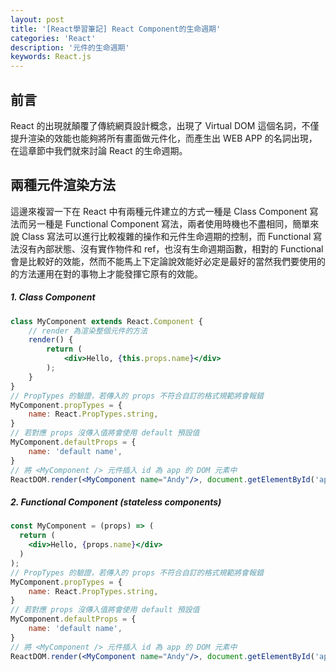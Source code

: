 ```yaml
---
layout: post
title: '[React學習筆記] React Component的生命週期'
categories: 'React'
description: '元件的生命週期'
keywords: React.js
---
```


## 前言
React 的出現就顛覆了傳統網頁設計概念，出現了 Virtual DOM 這個名詞，不僅提升渲染的效能也能夠將所有畫面做元件化，而產生出 WEB APP 的名詞出現，在這章節中我們就來討論 React 的生命週期。

## 兩種元件渲染方法
這邊來複習一下在 React 中有兩種元件建立的方式一種是 Class Component 寫法而另一種是 Functional Component 寫法，兩者使用時機也不盡相同，簡單來說 Class 寫法可以進行比較複雜的操作和元件生命週期的控制，而 Functional 寫法沒有內部狀態、沒有實作物件和 ref，也沒有生命週期函數，相對的 Functional 會是比較好的效能，然而不能馬上下定論說效能好必定是最好的當然我們要使用的的方法運用在對的事物上才能發揮它原有的效能。

##### 1. Class Component

```jsx
class MyComponent extends React.Component {
	// render 為渲染整個元件的方法
	render() {
		return (
			<div>Hello, {this.props.name}</div>
		);
	}
}
// PropTypes 的驗證，若傳入的 props 不符合自訂的格式規範將會報錯
MyComponent.propTypes = {
	name: React.PropTypes.string,
}
// 若對應 props 沒傳入值將會使用 default 預設值
MyComponent.defaultProps = {
 	name: 'default name',
}
// 將 <MyComponent /> 元件插入 id 為 app 的 DOM 元素中
ReactDOM.render(<MyComponent name="Andy"/>, document.getElementById('app'));
```

##### 2. Functional Component (stateless components)

```jsx
const MyComponent = (props) => (
  return (
    <div>Hello, {props.name}</div>
  )
);
// PropTypes 的驗證，若傳入的 props 不符合自訂的格式規範將會報錯
MyComponent.propTypes = {
	name: React.PropTypes.string,
}
// 若對應 props 沒傳入值將會使用 default 預設值
MyComponent.defaultProps = {
	name: 'default name',
}
// 將 <MyComponent /> 元件插入 id 為 app 的 DOM 元素中
ReactDOM.render(<MyComponent name="Andy"/>, document.getElementById('app'));
```
